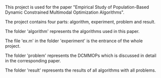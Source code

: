 This project is used for the paper "Empirical Study of Population-Based Dynamic Constrained Multimodal Optimization Algorithms".

The project contains four parts: algorithm, experiment, problem and result.

The folder 'algorithm' represents the algorithms used in this paper.

The file 'ex.m' in the folder 'experiment' is the entrance of the whole project.

The folder 'problem' represents the DCMMOPs which is discussed in detail in the corresponding paper.

The folder 'result' represents the results of all algorithms with all problems.